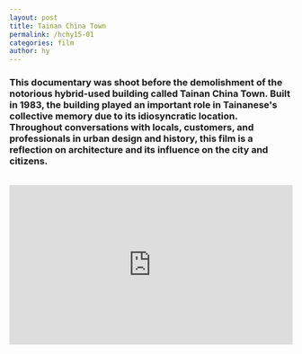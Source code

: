 ```yaml
---
layout: post
title: Tainan China Town
permalink: /hchy15-01
categories: film
author: hy
---
```


### This documentary was shoot before the demolishment of the notorious hybrid-used building called Tainan China Town. Built in 1983, the building played an important role in Tainanese's collective memory due to its idiosyncratic location. Throughout conversations with locals, customers, and professionals in urban design and history, this film is a reflection on architecture and its influence on the city and citizens.

<br>
<div style="padding:56.25% 0 0 0;position:relative;"><iframe src="https://player.vimeo.com/video/117096010?h=29608df005" style="position:absolute;top:0;left:0;width:100%;height:100%;" frameborder="0" allow="autoplay; fullscreen; picture-in-picture" allowfullscreen></iframe></div><script src="https://player.vimeo.com/api/player.js"></script>
<br>
